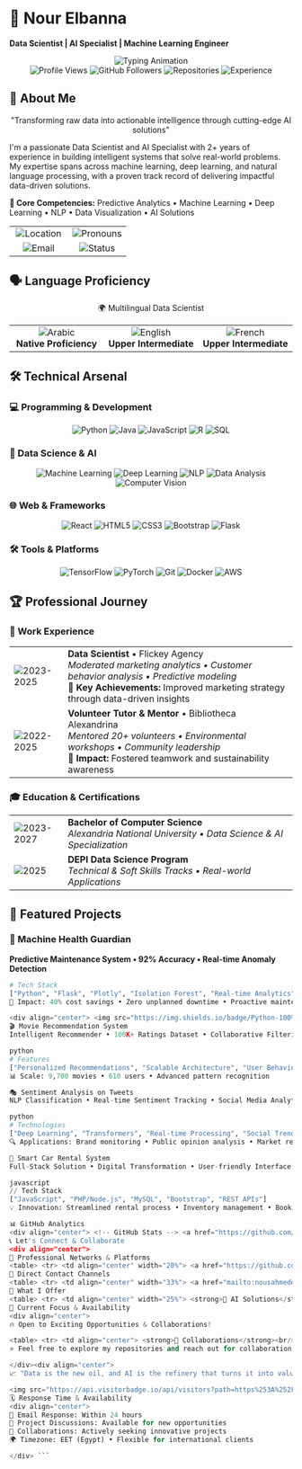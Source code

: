# 💫 Nour Elbanna
**Data Scientist | AI Specialist | Machine Learning Engineer**

<div align="center">
<!-- Animated Header -->
<img src="https://readme-typing-svg.herokuapp.com?font=Fira+Code&size=26&duration=4000&color=8A2BE2&center=true&vCenter=true&width=600&lines=Data+Scientist;AI+Specialist;Machine+Learning+Engineer;Open+to+Collaborations!" alt="Typing Animation" />

<!-- Metrics -->
<div align="center">
<img src="https://komarev.com/ghpvc/?username=nour43210&color=8A2BE2&style=for-the-badge" alt="Profile Views" />
<img src="https://img.shields.io/github/followers/nour43210?style=for-the-badge&color=8A2BE2&logo=github" alt="GitHub Followers" />
<img src="https://img.shields.io/badge/Repositories-8-blue?style=for-the-badge" alt="Repositories" />
<img src="https://img.shields.io/badge/Experience-2+yrs-8A2BE2?style=for-the-badge" alt="Experience" />
</div>
</div>

## 🌟 About Me
<div align="center">
"Transforming raw data into actionable intelligence through cutting-edge AI solutions"
</div>

I'm a passionate Data Scientist and AI Specialist with 2+ years of experience in building intelligent systems that solve real-world problems. My expertise spans across machine learning, deep learning, and natural language processing, with a proven track record of delivering impactful data-driven solutions.

**🎯 Core Competencies:** Predictive Analytics • Machine Learning • Deep Learning • NLP • Data Visualization • AI Solutions

<table align="center">
<tr>
<td align="center" width="50%">
<img src="https://img.shields.io/badge/Location-Alexandria,%20Egypt-8A2BE2?style=flat-square&logo=map" alt="Location" />
</td>
<td align="center" width="50%">
<img src="https://img.shields.io/badge/Pronouns-she/her-8A2BE2?style=flat-square&logo=person" alt="Pronouns" />
</td>
</tr>
<tr>
<td align="center">
<img src="https://img.shields.io/badge/Email-nousahmedelabanna@gmail.com-8A2BE2?style=flat-square&logo=gmail" alt="Email" />
</td>
<td align="center">
<img src="https://img.shields.io/badge/Status-Open%20to%20Opportunities-8A2BE2?style=flat-square&logo=rocket" alt="Status" />
</td>
</tr>
</table>

## 🗣️ Language Proficiency
<div align="center">
🌍 Multilingual Data Scientist

<table>
<tr>
<td align="center" width="33%">
<img src="https://img.shields.io/badge/Arabic-Native-8A2BE2?style=for-the-badge&logo=language&logoColor=white" alt="Arabic" />
<br/>
<strong>Native Proficiency</strong>
</td>
<td align="center" width="33%">
<img src="https://img.shields.io/badge/English-B2-8A2BE2?style=for-the-badge&logo=language&logoColor=white" alt="English" />
<br/>
<strong>Upper Intermediate</strong>
</td>
<td align="center" width="33%">
<img src="https://img.shields.io/badge/French-B2-8A2BE2?style=for-the-badge&logo=language&logoColor=white" alt="French" />
<br/>
<strong>Upper Intermediate</strong>
</td>
</tr>
</table>
</div>

## 🛠️ Technical Arsenal

### 💻 Programming & Development
<div align="center">
<img src="https://img.shields.io/badge/Python-3776AB?style=for-the-badge&logo=python&logoColor=white" alt="Python" />
<img src="https://img.shields.io/badge/Java-ED8B00?style=for-the-badge&logo=java&logoColor=white" alt="Java" />
<img src="https://img.shields.io/badge/JavaScript-F7DF1E?style=for-the-badge&logo=javascript&logoColor=black" alt="JavaScript" />
<img src="https://img.shields.io/badge/R-276DC3?style=for-the-badge&logo=r&logoColor=white" alt="R" />
<img src="https://img.shields.io/badge/SQL-4479A1?style=for-the-badge&logo=postgresql&logoColor=white" alt="SQL" />
</div>

### 🤖 Data Science & AI
<div align="center">
<img src="https://img.shields.io/badge/Machine%20Learning-FF6B6B?style=for-the-badge&logo=tensorflow&logoColor=white" alt="Machine Learning" />
<img src="https://img.shields.io/badge/Deep%20Learning-FF6B6B?style=for-the-badge&logo=pytorch&logoColor=white" alt="Deep Learning" />
<img src="https://img.shields.io/badge/Natural%20Language%20Processing-4ECDC4?style=for-the-badge" alt="NLP" />
<img src="https://img.shields.io/badge/Data%20Analysis-45B7D1?style=for-the-badge" alt="Data Analysis" />
<img src="https://img.shields.io/badge/Computer%20Vision-96CEB4?style=for-the-badge" alt="Computer Vision" />
</div>

### 🌐 Web & Frameworks
<div align="center">
<img src="https://img.shields.io/badge/React-61DAFB?style=for-the-badge&logo=react&logoColor=black" alt="React" />
<img src="https://img.shields.io/badge/HTML5-E34F26?style=for-the-badge&logo=html5&logoColor=white" alt="HTML5" />
<img src="https://img.shields.io/badge/CSS3-1572B6?style=for-the-badge&logo=css3&logoColor=white" alt="CSS3" />
<img src="https://img.shields.io/badge/Bootstrap-7952B3?style=for-the-badge&logo=bootstrap&logoColor=white" alt="Bootstrap" />
<img src="https://img.shields.io/badge/Flask-000000?style=for-the-badge&logo=flask&logoColor=white" alt="Flask" />
</div>

### 🛠️ Tools & Platforms
<div align="center">
<img src="https://img.shields.io/badge/TensorFlow-FF6F00?style=for-the-badge&logo=tensorflow&logoColor=white" alt="TensorFlow" />
<img src="https://img.shields.io/badge/PyTorch-EE4C2C?style=for-the-badge&logo=pytorch&logoColor=white" alt="PyTorch" />
<img src="https://img.shields.io/badge/Git-F05032?style=for-the-badge&logo=git&logoColor=white" alt="Git" />
<img src="https://img.shields.io/badge/Docker-2496ED?style=for-the-badge&logo=docker&logoColor=white" alt="Docker" />
<img src="https://img.shields.io/badge/AWS-232F3E?style=for-the-badge&logo=amazonaws&logoColor=white" alt="AWS" />
</div>

## 🏆 Professional Journey

### 💼 Work Experience
<table>
<tr>
<td width="80">
<img src="https://img.shields.io/badge/2023--2025-8A2BE2?style=for-the-badge" alt="2023-2025" />
</td>
<td>
<strong>Data Scientist</strong> • Flickey Agency<br/>
<em>Moderated marketing analytics • Customer behavior analysis • Predictive modeling</em><br/>
🎯 <strong>Key Achievements:</strong> Improved marketing strategy through data-driven insights
</td>
</tr>
<tr>
<td>
<img src="https://img.shields.io/badge/2022--2025-8A2BE2?style=for-the-badge" alt="2022-2025" />
</td>
<td>
<strong>Volunteer Tutor & Mentor</strong> • Bibliotheca Alexandrina<br/>
<em>Mentored 20+ volunteers • Environmental workshops • Community leadership</em><br/>
🎯 <strong>Impact:</strong> Fostered teamwork and sustainability awareness
</td>
</tr>
</table>

### 🎓 Education & Certifications
<table>
<tr>
<td width="80">
<img src="https://img.shields.io/badge/2023--2027-8A2BE2?style=for-the-badge" alt="2023-2027" />
</td>
<td>
<strong>Bachelor of Computer Science</strong><br/>
<em>Alexandria National University • Data Science & AI Specialization</em>
</td>
</tr>
<tr>
<td>
<img src="https://img.shields.io/badge/2025-8A2BE2?style=for-the-badge" alt="2025" />
</td>
<td>
<strong>DEPI Data Science Program</strong><br/>
<em>Technical & Soft Skills Tracks • Real-world Applications</em>
</td>
</tr>
</table>

## 🚀 Featured Projects

### 🤖 Machine Health Guardian
**Predictive Maintenance System • 92% Accuracy • Real-time Anomaly Detection**

```python
# Tech Stack
["Python", "Flask", "Plotly", "Isolation Forest", "Real-time Analytics"]
🎯 Impact: 40% cost savings • Zero unplanned downtime • Proactive maintenance alerts

<div align="center"> <img src="https://img.shields.io/badge/Python-100%25-3776AB?style=flat-square" alt="Python" /> <img src="https://img.shields.io/badge/Accuracy-92%25-4CAF50?style=flat-square" alt="Accuracy" /> <img src="https://img.shields.io/badge/Status-Production-8A2BE2?style=flat-square" alt="Status" /> </div>
🎬 Movie Recommendation System
Intelligent Recommender • 100K+ Ratings Dataset • Collaborative Filtering

python
# Features
["Personalized Recommendations", "Scalable Architecture", "User Behavior Analysis"]
📊 Scale: 9,700 movies • 610 users • Advanced pattern recognition

🎭 Sentiment Analysis on Tweets
NLP Classification • Real-time Sentiment Tracking • Social Media Analytics

python
# Technologies
["Deep Learning", "Transformers", "Real-time Processing", "Social Trends"]
🔍 Applications: Brand monitoring • Public opinion analysis • Market research

🚗 Smart Car Rental System
Full-Stack Solution • Digital Transformation • User-friendly Interface

javascript
// Tech Stack
["JavaScript", "PHP/Node.js", "MySQL", "Bootstrap", "REST APIs"]
💡 Innovation: Streamlined rental process • Inventory management • Booking automation

📊 GitHub Analytics
<div align="center"> <!-- GitHub Stats --> <a href="https://github.com/nour43210"> <img height="180em" src="https://github-readme-stats.vercel.app/api?username=nour43210&show_icons=true&theme=radical&include_all_commits=true&count_private=true&hide_border=true&bg_color=0d1117&title_color=8A2BE2&icon_color=8A2BE2" alt="GitHub Stats" /> <img height="180em" src="https://github-readme-stats.vercel.app/api/top-langs/?username=nour43210&layout=compact&theme=radical&hide_border=true&bg_color=0d1117&title_color=8A2BE2&text_color=ffffff" alt="Top Languages" /> </a><!-- Streak Stats --><a href="https://github.com/nour43210"> <img height="180em" src="https://github-readme-streak-stats.herokuapp.com/?user=nour43210&theme=radical&hide_border=true&background=0d1117&ring=8A2BE2&fire=8A2BE2&currStreakLabel=8A2BE2" alt="GitHub Streak" /> </a><!-- Activity Graph --><img src="https://github-readme-activity-graph.vercel.app/graph?username=nour43210&bg_color=0d1117&color=8A2BE2&line=8A2BE2&point=8A2BE2&area=true&hide_border=true" alt="GitHub Activity Graph" /> </div>
📞 Let's Connect & Collaborate
<div align="center">
💼 Professional Networks & Platforms
<table> <tr> <td align="center" width="20%"> <a href="https://github.com/nour43210"> <img src="https://img.shields.io/badge/GitHub-Profile-181717?style=for-the-badge&logo=github&logoColor=white" alt="GitHub" /> </a> <br/> <strong>Code & Projects</strong> </td> <td align="center" width="20%"> <a href="https://nousahmedalbanna.wixsite.com/nourelbanna"> <img src="https://img.shields.io/badge/Portfolio-Showcase-8A2BE2?style=for-the-badge&logo=google-chrome&logoColor=white" alt="Portfolio" /> </a> <br/> <strong>Portfolio</strong> </td> <td align="center" width="20%"> <a href="https://www.linkedin.com/in/nour-el-banna-133380315/"> <img src="https://img.shields.io/badge/LinkedIn-Connect-0077B5?style=for-the-badge&logo=linkedin&logoColor=white" alt="LinkedIn" /> </a> <br/> <strong>Professional</strong> </td> <td align="center" width="20%"> <a href="https://www.fiverr.com/nourelbanna347/deliver-business-solutions-using-ai-and-data-science-1fe3?utm_medium=shared&utm_source=copy_link&utm_campaign=base_gig_create_share&utm_term=pd8PmwY&view=gig&gig_id=435800811"> <img src="https://img.shields.io/badge/Fiverr-Hire%20Me-1DBF73?style=for-the-badge&logo=fiverr&logoColor=white" alt="Fiverr" /> </a> <br/> <strong>Freelance</strong> </td> <td align="center" width="20%"> <a href="https://khamsat.com/user/nour_elbanna"> <img src="https://img.shields.io/badge/Khamsat-Projects-FF6B35?style=for-the-badge&logo=code&logoColor=white" alt="Khamsat" /> </a> <br/> <strong>Freelance</strong> </td> </tr> </table>
🎯 Direct Contact Channels
<table> <tr> <td align="center" width="33%"> <a href="mailto:nousahmedelabanna@gmail.com"> <img src="https://img.shields.io/badge/Email-D14836?style=for-the-badge&logo=gmail&logoColor=white" alt="Email" /> </a> <br/> <strong>Quick Response</strong> </td> <td align="center" width="33%"> <a href="https://www.linkedin.com/in/nour-el-banna-133380315/"> <img src="https://img.shields.io/badge/LinkedIn_Messaging-Professional-0077B5?style=for-the-badge&logo=linkedin&logoColor=white" alt="LinkedIn Messaging" /> </a> <br/> <strong>Business Inquiries</strong> </td> <td align="center" width="33%"> <a href="https://github.com/nour43210"> <img src="https://img.shields.io/badge/GitHub_Issues-Collaborate-181717?style=for-the-badge&logo=github&logoColor=white" alt="GitHub Issues" /> </a> <br/> <strong>Project Collaboration</strong> </td> </tr> </table>
🌟 What I Offer
<table> <tr> <td align="center" width="25%"> <strong>🤖 AI Solutions</strong><br/> Custom ML Models<br/> Data Analytics </td> <td align="center" width="25%"> <strong>📊 Data Science</strong><br/> Predictive Analysis<br/> Business Insights </td> <td align="center" width="25%"> <strong>💻 Development</strong><br/> Full-Stack Apps<br/> API Integration </td> <td align="center" width="25%"> <strong>🎯 Consulting</strong><br/> Technical Guidance<br/> Project Strategy </td> </tr> </table> </div>
🎯 Current Focus & Availability
<div align="center">
🔥 Open to Exciting Opportunities & Collaborations!

<table> <tr> <td align="center"> <strong>🤝 Collaborations</strong><br/> Research • Open Source • Innovative Projects </td> <td align="center"> <strong>💼 Opportunities</strong><br/> Data Science • AI Engineering • ML Roles </td> <td align="center"> <strong>🌟 Mentorship</strong><br/> Guiding Aspiring Data Scientists </td> </tr> </table><img src="https://readme-typing-svg.herokuapp.com?font=Fira+Code&size=16&duration=3000&color=8A2BE2&center=true&vCenter=true&width=600&lines=Let's+build+the+future+with+AI+together!;Innovating+through+data-driven+solutions;Transforming+ideas+into+intelligent+systems" alt="Collaboration Message" />
⭐ Feel free to explore my repositories and reach out for collaboration! ⭐

</div><div align="center">
📈 "Data is the new oil, and AI is the refinery that turns it into value"

<img src="https://api.visitorbadge.io/api/visitors?path=https%253A%252F%252Fgithub.com%252Fnour43210&label=PROFILE%2520VIEWS&labelColor=%25230d1117&countColor=%25238A2BE2&style=flat" alt="Profile Views" /></div>
🗓️ Response Time & Availability
<div align="center">
📧 Email Response: Within 24 hours
💼 Project Discussions: Available for new opportunities
🤝 Collaborations: Actively seeking innovative projects
🌍 Timezone: EET (Egypt) • Flexible for international clients

</div> ```
